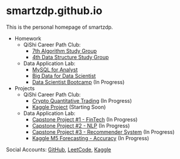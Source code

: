 # smartzdp.github.io

This is the personal homepage of smartzdp.

* Homework
  * QiShi Career Path Club:
    * <a href="https://smartzdp.github.io/qishicpc/al007/">7th Algorithm Study Group</a>
    * <a href="https://smartzdp.github.io/qishicpc/ds004/">4th Data Structure Study Group</a>
  * Data Application Lab:
    * <a href="https://smartzdp.github.io/dataapplab/mysql/">MySQL for Analyst</a>
    * <a href="https://smartzdp.github.io/dataapplab/bigdata/">Big Data for Data Scientist</a>
    * <a href="https://github.com/smartzdp/Data-Application-Lab/tree/master/Data%20Scientist%20Bootcamp/DS%202003%20Course" target="_blank">Data Scientist Bootcamp</a> (In Progress)
* Projects
  * QiShi Career Path Club:
    * <a href="https://github.com/smartzdp/QiShi-Career-Path-Club/tree/master/3rd%20Crypto%20Project%20Research%20Group" target="_blank">Crypto Quantitative Trading</a> (In Progress)
    * <a href="https://github.com/smartzdp/QiShi-Career-Path-Club/tree/master/4th%20Kaggle%20Project%20Training%20Group" target="_blank">Kaggle Project</a> (Starting Soon)
  * Data Application Lab:
    * <a href="https://github.com/smartzdp/Data-Application-Lab/tree/master/Data%20Scientist%20Bootcamp/DS%202003%20Project" target="_blank">Capstone Project #1 - FinTech</a> (In Progress)
    * <a href="https://github.com/smartzdp/Data-Application-Lab/tree/master/Data%20Scientist%20Bootcamp/DS%202003%20Project" target="_blank">Capstone Project #2 - NLP</a> (In Progress)
    * <a href="https://github.com/smartzdp/Data-Application-Lab/tree/master/Data%20Scientist%20Bootcamp/DS%202003%20Project" target="_blank">Capstone Project #3 - Recommender System</a> (In Progress)
    * <a href="https://github.com/smartzdp/Data-Application-Lab/tree/master/Data%20Scientist%20Bootcamp/Kaggle%202020.4%20-%20M5" target="_blank">Kaggle M5 Forecasting - Accuracy</a> (In Progress)

Social Accounts: <a href="https://github.com/smartzdp/" target="_blank">GitHub</a>, <a href="https://leetcode.com/smartzdp/" target="_blank">LeetCode</a>, <a href="https://www.kaggle.com/smartzdp/" target="_blank">Kaggle</a>

<br>
<script type="text/javascript" src="//rf.revolvermaps.com/0/0/8.js?i=58q6ismn8n7&amp;m=0&amp;c=ff0000&amp;cr1=ffffff&amp;f=arial&amp;l=33&amp;s=200" async="async"></script>
<br>
<script async src="https://www.googletagmanager.com/gtag/js?id=UA-174897709-1"></script>
<br>
<script>
  window.dataLayer = window.dataLayer || [];
  function gtag(){dataLayer.push(arguments);}
  gtag('js', new Date());

  gtag('config', 'UA-174897709-1');
</script>
